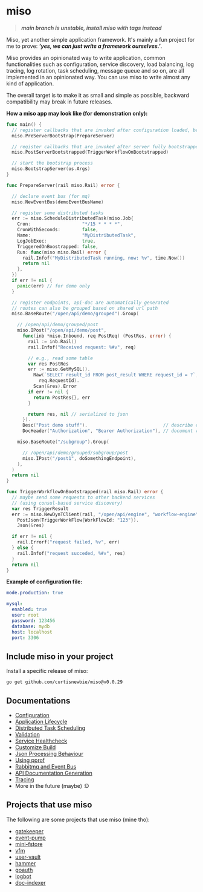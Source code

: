 # miso

> ***main branch is unstable, install miso with tags instead***

Miso, yet another simple application framework. It's mainly a fun project for me to prove: ***'yes, we can just write a framework ourselves.'***.

Miso provides an opinionated way to write application, common functionalities such as configuration, service discovery, load balancing, log tracing, log rotation, task scheduling, message queue and so on, are all implemented in an opinionated way. You can use miso to write almost any kind of application.

The overall target is to make it as small and simple as possible, backward compatibility may break in future releases.

**How a miso app may look like (for demonstration only):**

```go
func main() {
  // register callbacks that are invoked after configuration loaded, before server bootstrap
  miso.PreServerBootstrap(PrepareServer)

  // register callbacks that are invoked after server fully bootstrapped
  miso.PostServerBootstrapped(TriggerWorkflowOnBootstrapped)

  // start the bootstrap process
  miso.BootstrapServer(os.Args)
}

func PrepareServer(rail miso.Rail) error {

  // declare event bus (for mq)
  miso.NewEventBus(demoEventBusName)

  // register some distributed tasks
  err := miso.ScheduleDistributedTask(miso.Job{
    Cron:                   "*/15 * * * *",
    CronWithSeconds:        false,
    Name:                   "MyDistributedTask",
    LogJobExec:             true,
    TriggeredOnBoostrapped: false,
    Run: func(miso miso.Rail) error {
      rail.Infof("MyDistributedTask running, now: %v", time.Now())
      return nil
    },
  })
  if err != nil {
    panic(err) // for demo only
  }

  // register endpoints, api-doc are automatically generated
  // routes can also be grouped based on shared url path
  miso.BaseRoute("/open/api/demo/grouped").Group(

    // /open/api/demo/grouped/post
    miso.IPost("/open/api/demo/post",
      func(inb *miso.Inbound, req PostReq) (PostRes, error) {
        rail := inb.Rail()
        rail.Infof("Received request: %#v", req)

        // e.g., read some table
        var res PostRes
        err := miso.GetMySQL().
          Raw(`SELECT result_id FROM post_result WHERE request_id = ?`,
            req.RequestId).
          Scan(&res).Error
        if err != nil {
          return PostRes{}, err
        }

        return res, nil // serialized to json
      }).
      Desc("Post demo stuff").                            // describe endpoint in api-doc
      DocHeader("Authorization", "Bearer Authorization"), // document request header

    miso.BaseRoute("/subgroup").Group(

      // /open/api/demo/grouped/subgroup/post
      miso.IPost("/post1", doSomethingEndpoint),
    ),
  )
  return nil
}

func TriggerWorkflowOnBootstrapped(rail miso.Rail) error {
  // maybe send some requests to other backend services
  // (using consul-based service discovery)
  var res TriggerResult
  err := miso.NewDynTClient(rail, "/open/api/engine", "workflow-engine" /* service name */).
    PostJson(TriggerWorkFlow{WorkFlowId: "123"}).
    Json(&res)

  if err != nil {
    rail.Errorf("request failed, %v", err)
  } else {
    rail.Infof("request succeded, %#v", res)
  }
  return nil
}
```

**Example of configuration file:**

```yml
mode.production: true

mysql:
  enabled: true
  user: root
  password: 123456
  database: mydb
  host: localhost
  port: 3306
```

## Include miso in your project

Install a specific release of miso:

```
go get github.com/curtisnewbie/miso@v0.0.29
```

## Documentations

- [Configuration](./doc/config.md)
- [Application Lifecycle](./doc/lifecycle.md)
- [Distributed Task Scheduling](./doc/dtask.md)
- [Validation](./doc/validate.md)
- [Service Healthcheck](./doc/health.md)
- [Customize Build](./doc/customize_build.md)
- [Json Processing Behaviour](./doc/json.md)
- [Using pprof](./doc/pprof.md)
- [Rabbitmq and Event Bus](./doc/rabbitmq.md)
- [API Documentation Generation](./doc/api_doc_gen.md)
- [Tracing](./doc/trace.md)
- More in the future (maybe) :D

## Projects that use miso

The following are some projects that use miso (mine tho):

- [gatekeeper](https://github.com/curtisnewbie/gatekeeper)
- [event-pump](https://github.com/curtisnewbie/event-pump)
- [mini-fstore](https://github.com/curtisnewbie/mini-fstore)
- [vfm](https://github.com/curtisnewbie/vfm)
- [user-vault](https://github.com/curtisnewbie/user-vault)
- [hammer](https://github.com/curtisnewbie/hammer)
- [goauth](https://github.com/curtisnewbie/goauth)
- [logbot](https://github.com/curtisnewbie/logbot)
- [doc-indexer](https://github.com/curtisnewbie/doc-indexer)